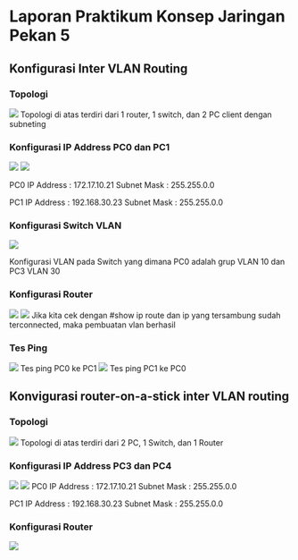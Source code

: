 # Laporan Praktikum Konsep Jaringan Pekan 5
## Konfigurasi Inter VLAN Routing
### Topologi
![](https://i.postimg.cc/xCQ5c5SD/Screenshot-2022-09-24-114256.png)
Topologi di atas terdiri dari 1 router, 1 switch, dan 2 PC client dengan subneting

### Konfigurasi IP Address PC0 dan PC1
![](https://i.postimg.cc/kMhmt1Td/Screenshot-2022-09-24-115731.png)
![](https://i.postimg.cc/Xv8MNQrm/Screenshot-2022-09-24-115849.png)

PC0
IP Address : 172.17.10.21
Subnet Mask : 255.255.0.0

PC1
IP Address : 192.168.30.23
Subnet Mask : 255.255.0.0

### Konfigurasi Switch VLAN
![](https://i.postimg.cc/MKPmwRZ5/Screenshot-2022-09-24-120902.png)

Konfigurasi VLAN pada Switch yang dimana PC0 adalah grup VLAN 10 dan PC3 VLAN 30

### Konfigurasi Router
![](https://i.postimg.cc/XYNHn40K/Screenshot-2022-09-24-121525.png)
![](https://i.postimg.cc/Znzdx68P/Screenshot-2022-09-25-142611.png)
Jika kita cek dengan #show ip route dan ip yang tersambung sudah terconnected, maka pembuatan vlan berhasil

### Tes Ping
![](https://i.postimg.cc/26QpVf2k/Screenshot-2022-09-25-142409.png)
Tes ping PC0 ke PC1
![](https://i.postimg.cc/fRDvNQ07/Screenshot-2022-09-25-142825.png)
Tes ping PC1 ke PC0

## Konvigurasi router-on-a-stick inter VLAN routing

### Topologi
![](https://i.postimg.cc/VNTG1HwY/Screenshot-2022-09-25-143400.png)
Topologi di atas terdiri dari 2 PC, 1 Switch, dan 1 Router

### Konfigurasi IP Address PC3 dan PC4 
![](https://i.postimg.cc/bJWKCwr9/Screenshot-2022-09-25-143314.png)
![](https://i.postimg.cc/cHhvwPJW/Screenshot-2022-09-25-143703.png)
PC0
IP Address : 172.17.10.21
Subnet Mask : 255.255.0.0

PC1
IP Address : 192.168.30.23
Subnet Mask : 255.255.0.0

### Konfigurasi Router
![](https://i.postimg.cc/XqT4Cg93/Screenshot-2022-09-25-143905.png)